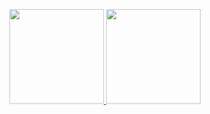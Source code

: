 <a href="https://github.com/quan-nh">
  <img height="170px" src="https://github-readme-stats.vercel.app/api?username=quan-nh&count_private=true&show_icons=true&include_all_commits=true" />
</a>
<a href="https://github.com/quan-nh">
  <img height="170px" src="https://github-readme-stats.vercel.app/api/top-langs/?username=quan-nh&layout=compact&show_icons=true&langs_count=6" />
</a>
